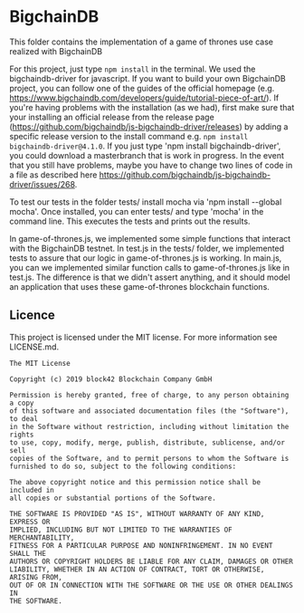# BigchainDB

This folder contains the implementation of a game of thrones use case realized with BigchainDB

For this project, just type `npm install` in the terminal.
We used the bigchaindb-driver for javascript.
If you want to build your own BigchainDB project, you can follow one of the guides of the official homepage (e.g. https://www.bigchaindb.com/developers/guide/tutorial-piece-of-art/). If you're having problems with the installation (as we had), first make sure that your installing an official release from the release page (https://github.com/bigchaindb/js-bigchaindb-driver/releases) by adding a specific release version to the install command e.g. `npm install bigchaindb-driver@4.1.0`.
If you just type 'npm install bigchaindb-driver', you could download a masterbranch that is work in progress. In the event that you still have problems, maybe you have to change two lines of code in a file as described here https://github.com/bigchaindb/js-bigchaindb-driver/issues/268.

To test our tests in the folder tests/ install mocha via 'npm install --global mocha'. Once installed, you can enter tests/ and type 'mocha' in the command line. This executes the tests and prints out the results.

In game-of-thrones.js, we implemented some simple functions that interact with the BigchainDB testnet.
In test.js in the tests/ folder, we implemented tests to assure that our logic in game-of-thrones.js is working.
In main.js, you can we implemented similar function calls to game-of-thrones.js like in test.js. The difference is that we didn't assert anything, and it should model an application that uses these game-of-thrones blockchain functions.

## Licence

This project is licensed under the MIT license. For more information see LICENSE.md.

```
The MIT License

Copyright (c) 2019 block42 Blockchain Company GmbH

Permission is hereby granted, free of charge, to any person obtaining a copy
of this software and associated documentation files (the "Software"), to deal
in the Software without restriction, including without limitation the rights
to use, copy, modify, merge, publish, distribute, sublicense, and/or sell
copies of the Software, and to permit persons to whom the Software is
furnished to do so, subject to the following conditions:

The above copyright notice and this permission notice shall be included in
all copies or substantial portions of the Software.

THE SOFTWARE IS PROVIDED "AS IS", WITHOUT WARRANTY OF ANY KIND, EXPRESS OR
IMPLIED, INCLUDING BUT NOT LIMITED TO THE WARRANTIES OF MERCHANTABILITY,
FITNESS FOR A PARTICULAR PURPOSE AND NONINFRINGEMENT. IN NO EVENT SHALL THE
AUTHORS OR COPYRIGHT HOLDERS BE LIABLE FOR ANY CLAIM, DAMAGES OR OTHER
LIABILITY, WHETHER IN AN ACTION OF CONTRACT, TORT OR OTHERWISE, ARISING FROM,
OUT OF OR IN CONNECTION WITH THE SOFTWARE OR THE USE OR OTHER DEALINGS IN
THE SOFTWARE.
```
